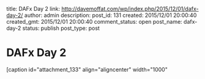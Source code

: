 title: DAFx Day 2
link: http://davemoffat.com/wp/index.php/2015/12/01/dafx-day-2/
author: admin
description: 
post_id: 131
created: 2015/12/01 20:00:40
created_gmt: 2015/12/01 20:00:40
comment_status: open
post_name: dafx-day-2
status: publish
post_type: post

# DAFx Day 2

[caption id="attachment_133" align="aligncenter" width="1000"